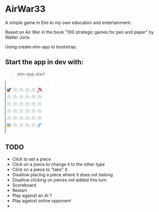 # AirWar33

A simple game in Elm to my own education and entertainment.

Based on Air War in the book "100 strategic games for pen and paper" by Walter Joris.

Using create-elm-app to bootstrap.


## Start the app in dev with:
> elm-app start

![Screenshot of initial game baord](https://raw.githubusercontent.com/lancew/AirWar33/main/board-1.png) 

## TODO
* Click to set a piece
 * Click on a piece to change it to the other type
* Click on a piece to "take" it.
* Disallow placing a piece where it does not belong
* Disallow clicking on pieces not added this turn
* Scoreboard
* Restart
* Play against an AI ?
* Play against online opponent
* 
